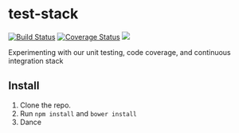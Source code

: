 test-stack
==========

[![Build Status](https://img.shields.io/travis-ci/omnibus-app/test-stack.svg?branch=master&style=flat)](https://travis-ci.org/omnibus-app/test-stack)
[![Coverage Status](https://img.shields.io/coveralls/omnibus-app/test-stack.svg?style=flat)](https://coveralls.io/r/omnibus-app/test-stack)
<img src="http://img.shields.io/badge/Built%20with-Gulp-red.svg?style=flat" />

Experimenting with our unit testing, code coverage, and continuous integration stack

## Install

1. Clone the repo.
2. Run `npm install` and `bower install`
3. Dance
